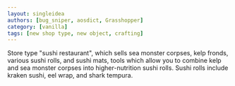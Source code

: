 ```yaml
---
layout: singleidea
authors: [bug_sniper, aosdict, Grasshopper]
category: [vanilla]
tags: [new shop type, new object, crafting]
---
```

Store type "sushi restaurant", which sells sea monster corpses, kelp fronds, various sushi rolls, and sushi mats, tools which allow you to combine kelp and sea monster corpses into higher-nutrition sushi rolls. Sushi rolls include kraken sushi, eel wrap, and shark tempura.

